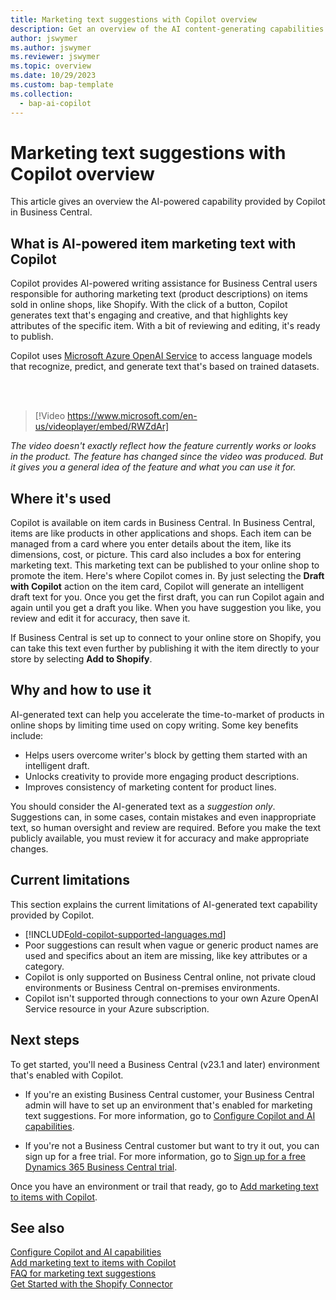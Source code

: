 ```yaml
---
title: Marketing text suggestions with Copilot overview
description: Get an overview of the AI content-generating capabilities in Business Central.  
author: jswymer 
ms.author: jswymer 
ms.reviewer: jswymer
ms.topic: overview 
ms.date: 10/29/2023
ms.custom: bap-template 
ms.collection:
  - bap-ai-copilot
---
```

# Marketing text suggestions with Copilot overview

<!--[!INCLUDE[ai-preview](includes/ai-preview.md)]-->

This article gives an overview the AI-powered capability provided by Copilot in Business Central.

## What is AI-powered item marketing text with Copilot

Copilot provides AI-powered writing assistance for Business Central users responsible for authoring marketing text (product descriptions) on items sold in online shops, like Shopify. With the click of a button, Copilot generates text that's engaging and creative, and that highlights key attributes of the specific item. With a bit of reviewing and editing, it's ready to publish.

Copilot uses [Microsoft Azure OpenAI Service](/azure/cognitive-services/openai/overview) to access language models that recognize, predict, and generate text that's based on trained datasets.

<br><br>  

> [!Video https://www.microsoft.com/en-us/videoplayer/embed/RWZdAr]

*The video doesn't exactly reflect how the feature currently works or looks in the product. The feature has changed since the video was produced. But it gives you a general idea of the feature and what you can use it for.*
  
## Where it's used

Copilot is available on item cards in Business Central. In Business Central, items are like products in other applications and shops. Each item can be managed from a card where you enter details about the item, like its dimensions, cost, or picture. This card also includes a box for entering marketing text. This marketing text can be published to your online shop to promote the item. Here's where Copilot comes in. By just selecting the **Draft with Copilot** action on the item card, Copilot will generate an intelligent draft text for you. Once you get the first draft, you can run Copilot again and again until you get a draft you like. When you have suggestion you like, you review and edit it for accuracy, then save it.

If Business Central is set up to connect to your online store on Shopify, you can take this text even further by publishing it with the item directly to your store by selecting **Add to Shopify**.

## Why and how to use it

AI-generated text can help you accelerate the time-to-market of products in online shops by limiting time used on copy writing. Some key benefits include:

- Helps users overcome writer's block by getting them started with an intelligent draft.
- Unlocks creativity to provide more engaging product descriptions.
- Improves consistency of marketing content for product lines.

You should consider the AI-generated text as a *suggestion only*. Suggestions can, in some cases, contain mistakes and even inappropriate text, so human oversight and review are required. Before you make the text publicly available, you must review it for accuracy and make appropriate changes.

## Current limitations

This section explains the current limitations of AI-generated text capability provided by Copilot.

- [!INCLUDE[old-copilot-supported-languages.md](includes/OLD-copilot-supported-languages.md)]
- Poor suggestions can result when vague or generic product names are used and specifics about an item are missing, like key attributes or a category.
- Copilot is only supported on Business Central online, not private cloud environments or Business Central on-premises environments.
- Copilot isn't supported through connections to your own Azure OpenAI Service resource in your Azure subscription.

<!-- Partner extensibility of the AI capability by using AL code isn't supported.-->

## Next steps

To get started, you'll need a Business Central (v23.1 and later) environment that's enabled with Copilot.

- If you're an existing Business Central customer, your Business Central admin will have to set up an environment that's enabled for marketing text suggestions. For more information, go to [Configure Copilot and AI capabilities](enable-ai.md).

- If you're not a Business Central customer but want to try it out, you can sign up for a free trial. For more information, go to [Sign up for a free Dynamics 365 Business Central trial](trial-signup.md).

Once you have an environment or trail that ready, go to [Add marketing text to items with Copilot](item-marketing-text.md).  

## See also

[Configure Copilot and AI capabilities](enable-ai.md)  
[Add marketing text to items with Copilot](item-marketing-text.md)  
[FAQ for marketing text suggestions](faqs-marketing-text.md)  
[Get Started with the Shopify Connector](shopify/get-started.md)  
